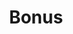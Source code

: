 ---
title       : Bonus
description : Shiny application
attachments:
  slides_link: 'https://www.slideshare.net/obscrivn/data-visualization-introduction-to-shiny-web-applications'
---